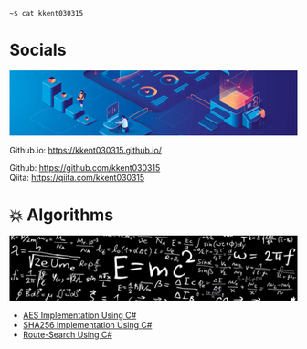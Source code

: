 ```sh
~$ cat kkent030315
```

# Socials

![IMAGE](https://github.com/kkent030315/kkent030315/blob/master/social3.png)

Github.io: https://kkent030315.github.io/  

Github: https://github.com/kkent030315  
Qiita: https://qiita.com/kkent030315

# 💥 Algorithms

![IMAGE](https://github.com/kkent030315/kkent030315/blob/master/math895528min.jpg)

- [AES Implementation Using C#](https://github.com/kkent030315/CSharp-AES-Algorhythm)
- [SHA256 Implementation Using C#](https://github.com/kkent030315/SHA256-Algorithm-CSharp)
- [Route-Search Using C#](https://github.com/kkent030315/Route-Search-Algorithm)
